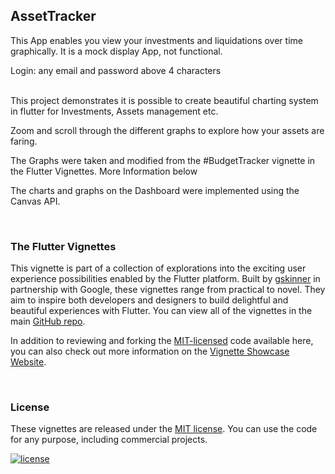 
## AssetTracker

This App enables you view your investments and liquidations over time graphically. It is a mock display App, not functional.

Login: any email and password above 4 characters

<br/>
This project demonstrates it is possible to create beautiful charting system in flutter for Investments, Assets management etc.

Zoom and scroll through the different graphs to explore how your assets are faring.

The Graphs were taken and modified from the #BudgetTracker vignette in the Flutter Vignettes. More Information below

The charts and graphs on the Dashboard were implemented using the Canvas API.

<br />

### The Flutter Vignettes

This vignette is part of a collection of explorations into the exciting user experience possibilities enabled by the Flutter platform. Built by [gskinner](https://gskinner.com) in partnership with Google, these vignettes range from practical to novel. They aim to inspire both developers and designers to build delightful and beautiful experiences with Flutter. You can view all of the vignettes in the main [GitHub repo](https://github.com/gskinnerTeam/flutter_vignettes). 

In addition to reviewing and forking the [MIT-licensed](LICENSE.md) code available here, you can also check out more information on the [Vignette Showcase Website](https://flutter.gskinner.com). 

<br />

### License

These vignettes are released under the [MIT license](LICENSE.md). You can use the code for any purpose, including commercial projects.

[![license](https://img.shields.io/badge/License-MIT-yellow.svg)](https://opensource.org/licenses/MIT)

<br />

